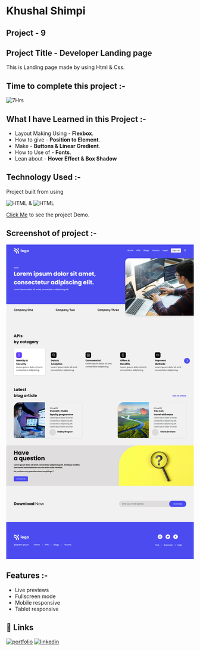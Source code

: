 # **Khushal Shimpi**

## Project - 9 


## Project Title - Developer Landing page
This is Landing page made by using Html & Css.

##  Time to complete this project :-
![7Hrs](https://img.shields.io/badge/7-Hrs-green)


## What I have Learned in this Project :-

- Layout Making Using - **Flexbox**.
- How to give - **Position to Element**.
- Make - **Buttons & Linear Gredient**.
- How to Use of - **Fonts**.
- Lean about - **Hover Effect & Box Shadow**


## Technology Used :-

Project  built from using

![HTML](https://img.shields.io/badge/HTML-orange) 
&
![HTML](https://img.shields.io/badge/CSS-blue)

[Click Me](https://luminous-alfajores-3d5021.netlify.app/) to see the project Demo.



## Screenshot of  project :-
![screenshot](./screenshot-09.png)




## Features :-

- Live previews
- Fullscreen mode
- Mobile responsive
- Tablet responsive



## 🔗 Links
[![portfolio](https://img.shields.io/badge/my_portfolio-000?style=for-the-badge&logo=ko-fi&logoColor=white)](https://transcendent-crostata-a259e7.netlify.app/)
[![linkedin](https://img.shields.io/badge/linkedin-0A66C2?style=for-the-badge&logo=linkedin&logoColor=white)](https://www.linkedin.com/in/khushal-shimpi-8a8685201/)
